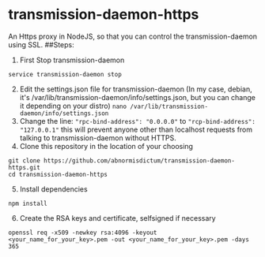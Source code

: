 # transmission-daemon-https
An Https proxy in NodeJS, so that you can control the transmission-daemon using SSL.
##Steps:
1. First Stop transmission-daemon
```
service transmission-daemon stop
```
2. Edit the settings.json file for transmission-daemon (In my case, debian, it's /var/lib/transmission-daemon/info/settings.json, but you can change it depending on your distro)
`nano /var/lib/transmission-daemon/info/settings.json`
3. Change the line:
`"rpc-bind-address": "0.0.0.0"`
to
`"rcp-bind-address": "127.0.0.1"`
this will prevent anyone other than localhost requests from talking to transmission-daemon without HTTPS.
4. Clone this repository in the location of your choosing
```
git clone https://github.com/abnormisdictum/transmission-daemon-https.git
cd transmission-daemon-https
```
5. Install dependencies
```
npm install
```
6. Create the RSA keys and certificate, selfsigned if necessary
```
openssl req -x509 -newkey rsa:4096 -keyout <your_name_for_your_key>.pem -out <your_name_for_your_key>.pem -days 365
```
